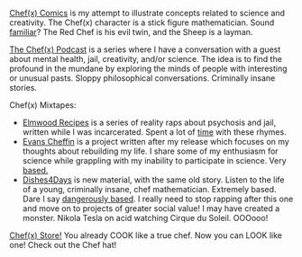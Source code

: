 [Chef(x) Comics](https://www.instagram.com/chefofx/) is my attempt to illustrate concepts related to science and creativity. The Chef(x) character is a stick figure mathematician. Sound [familiar](http://www.xkcd.com/)? The Red Chef is his evil twin, and the Sheep is a layman. 

[The Chef(x) Podcast](https://itunes.apple.com/us/podcast/the-chef-x-podcast/id1227336978?mt=2) is a series where I have a conversation with a guest about mental health, jail, creativity, and/or science. The idea is to find the profound in the mundane by exploring the minds of people with interesting or unusual pasts. Sloppy philosophical conversations. Criminally insane stories. 

Chef(x) Mixtapes: 
- [Elmwood Recipes](https://drive.google.com/open?id=0B1Ol8fuZMTCWTGY1N29lakxuSnc) is a series of reality raps about psychosis and jail, written while I was incarcerated. Spent a lot of [time](https://img.clipartfox.com/d095b3a165fd9fe6183539b79ddb038b_batman-the-joker-is-in-jail-joker-hd-clipart-for-pc_1920-1080.jpeg) with these rhymes.  
- [Evans Cheffin](https://drive.google.com/open?id=0B1Ol8fuZMTCWVS1UNDJueEh1SE0) is a project written after my release which focuses on my thoughts about rebuilding my life. I share some of my enthusiasm for science while grappling with my inability to participate in science. Very [based.](http://i1.kym-cdn.com/photos/images/original/000/093/172/THANK-YOU-BASED-GOD.jpg)
- [Dishes4Days](https://drive.google.com/open?id=0B1Ol8fuZMTCWTnNjOUlsLS1Qdjg) is new material, with the same old story. Listen to the life of a young, criminally insane, chef mathematician. Extremely based. Dare I say [dangerously based](https://www.youtube.com/watch?v=i8u6EodZseg). I really need to stop rapping after this one and move on to projects of greater social value! I may have created a monster. Nikola Tesla on acid watching Cirque du Soleil. OOOooo!

[Chef(x) Store!](http://www.etsy.com/shop) You already COOK like a true chef. Now you can LOOK like one! Check out the Chef hat!
